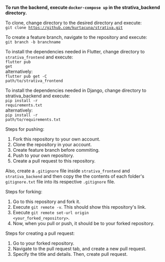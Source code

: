 <b>To run the backend, execute <code>docker-compose up</code> in the strativa_backend directory.</b>

To clone, change directory to the desired directory and execute:<br>
    <code>git clone https://github.com/kurtacuna/strativa.git</code>

To create a feature branch, navigate to the repository and execute:<br>
    <code>git branch -b branchname</code>

To install the dependencies needed in Flutter, change directory to <code>strativa_frontend</code> and execute:<br>
    <code>flutter pub get</code><br>
alternatively:<br>
    <code>flutter pub get -C path/to/strativa_frontend</code>

To install the dependencies needed in Django, change directory to strativa_backend and execute:<br>
    <code>pip install -r requirements.txt</code><br>
alternatively:<br>
    <code>pip install -r path/to/requirements.txt</code>


Steps for pushing:
1. Fork this repository to your own account.
2. Clone the repository in your account.
3. Create feature branch before commiting.
4. Push to your own repository.
5. Create a pull request to this repository.

Also, create a <code>.gitignore</code> file inside <code>strativa_frontend</code> and <code>strativa_backend</code> and then copy the the contents of each folder's <code>gitignore.txt</code> file into its respective <code>.gitignore</code> file.

Steps for forking:
1. Go to this repository and fork it.
2. Execute <code>git remote -v</code>. This should show this repository's link.
3. Execute <code>git remote set-url origin <your_forked_repository></code>.
4. Now, when you pull or push, it should be to your forked repository.

Steps for creating a pull request:
1. Go to your forked repository.
2. Navigate to the pull request tab, and create a new pull request.
3. Specify the title and details. Then, create pull request.
